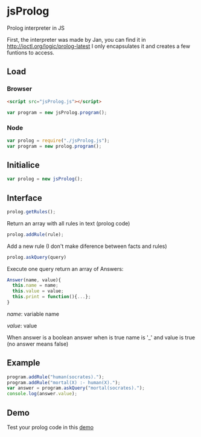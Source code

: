 # jsProlog

Prolog interpreter in JS

First, the interpreter was made by Jan, you can find it in http://ioctl.org/logic/prolog-latest I only encapsulates it and creates a few funtions to access.

## Load

### Browser

```html
<script src="jsProlog.js"></script>
```
```js
var program = new jsProlog.program();
```

### Node

```js
var prolog = require("./jsProlog.js");
var program = new prolog.program();
```

## Initialice

```js
var prolog = new jsProlog();
```

## Interface

```js
prolog.getRules();
```
Return an array with all rules in text (prolog code)

```js	
prolog.addRule(rule);
```
Add a new rule (I don't make diference between facts and rules)

```js
prolog.askQuery(query)
```
Execute one query return an array of Answers:

```js
Answer(name, value){
  this.name = name;
  this.value = value;
  this.print = function(){...};
}
```
_name_: variable name

_value_: value

When answer is a boolean answer when is true name is '_' and value is true (no answer means false)

## Example

```js
program.addRule("human(socrates).");
program.addRule("mortal(X) :- human(X).");
var answer = program.askQuery("mortal(socrates).");
console.log(answer.value);
```

## Demo

Test your prolog code in this [demo](https://cubiwan.github.io/jsProlog/index.html)

